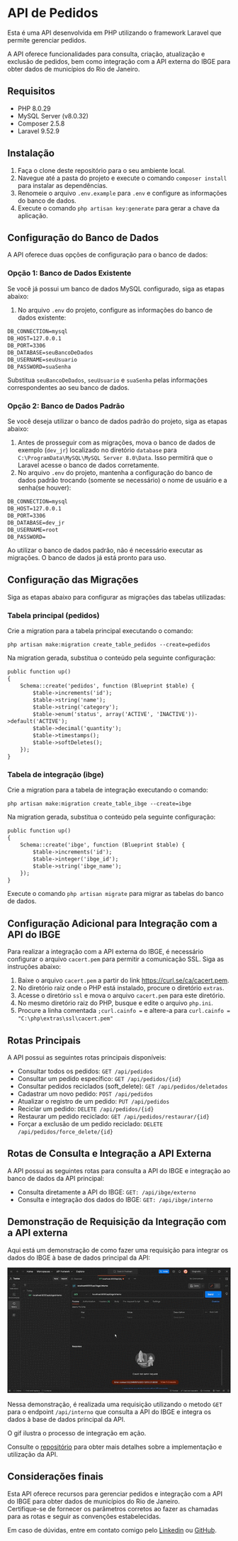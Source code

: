 <h1>API de Pedidos</h1>

<p>Esta é uma API desenvolvida em PHP utilizando o framework Laravel que permite gerenciar pedidos.</p>
<p>A API oferece funcionalidades para consulta, criação, atualização e exclusão de pedidos, bem como integração com a API externa do IBGE para obter dados de municípios do Rio de Janeiro.</p>

<h2>Requisitos</h2>

<ul>
  <li>PHP 8.0.29</li>
  <li>MySQL Server (v8.0.32)</li>
  <li>Composer 2.5.8</li>
  <li>Laravel 9.52.9</li>
</ul>

<h2>Instalação</h2>

<ol>
  <li>Faça o clone deste repositório para o seu ambiente local.</li>
  <li>Navegue até a pasta do projeto e execute o comando <code>composer install</code> para instalar as dependências.</li>
  <li>Renomeie o arquivo <code>.env.example</code> para <code>.env</code> e configure as informações do banco de dados.</li>
  <li>Execute o comando <code>php artisan key:generate</code> para gerar a chave da aplicação.</li>
  
</ol>

<h2>Configuração do Banco de Dados</h2>

<p>A API oferece duas opções de configuração para o banco de dados:</p>

<h3>Opção 1: Banco de Dados Existente</h3>

<p>Se você já possui um banco de dados MySQL configurado, siga as etapas abaixo:</p>

<ol>
  <li>No arquivo <code>.env</code> do projeto, configure as informações do banco de dados existente:</li>
</ol>

<pre><code>DB_CONNECTION=mysql
DB_HOST=127.0.0.1
DB_PORT=3306
DB_DATABASE=seuBancoDeDados
DB_USERNAME=seuUsuario
DB_PASSWORD=suaSenha</code></pre>

<p>Substitua <code>seuBancoDeDados</code>, <code>seuUsuario</code> e <code>suaSenha</code> pelas informações correspondentes ao seu banco de dados.</p>

<h3>Opção 2: Banco de Dados Padrão</h3>

<p>Se você deseja utilizar o banco de dados padrão do projeto, siga as etapas abaixo:</p>

<ol>
  <li>Antes de prosseguir com as migrações, mova o banco de dados de exemplo (<code>dev_jr</code>) localizado no diretório <code>database</code> para <code>C:\ProgramData\MySQL\MySQL Server 8.0\Data</code>. Isso permitirá que o Laravel acesse o banco de dados corretamente.</li>
  <li>No arquivo <code>.env</code> do projeto, mantenha a configuração do banco de dados padrão trocando (somente se necessário) o nome de usuário e a senha(se houver):</li>
</ol>

<pre><code>DB_CONNECTION=mysql
DB_HOST=127.0.0.1
DB_PORT=3306
DB_DATABASE=dev_jr
DB_USERNAME=root
DB_PASSWORD=</code></pre>

<p>Ao utilizar o banco de dados padrão, não é necessário executar as migrações. O banco de dados já está pronto para uso.</p>

<h2>Configuração das Migrações</h2>

<p>Siga as etapas abaixo para configurar as migrações das tabelas utilizadas:</p>

<h3>Tabela principal (pedidos)</h3>

<p>Crie a migration para a tabela principal executando o comando:</p>

<pre><code>php artisan make:migration create_table_pedidos --create=pedidos</code></pre>

<p>Na migration gerada, substitua o conteúdo pela seguinte configuração:</p>

<pre><code>public function up()
{
    Schema::create('pedidos', function (Blueprint $table) {
        $table->increments('id');
        $table->string('name');
        $table->string('category');
        $table->enum('status', array('ACTIVE', 'INACTIVE'))->default('ACTIVE');
        $table->decimal('quantity');
        $table->timestamps();
        $table->softDeletes();
    });
}</code></pre>

<h3>Tabela de integração (ibge)</h3>

<p>Crie a migration para a tabela de integração executando o comando:</p>

<pre><code>php artisan make:migration create_table_ibge --create=ibge</code></pre>

<p>Na migration gerada, substitua o conteúdo pela seguinte configuração:</p>

<pre><code>public function up()
{
    Schema::create('ibge', function (Blueprint $table) {
        $table->increments('id');
        $table->integer('ibge_id');
        $table->string('ibge_name');
    });
}</code></pre>

<p>Execute o comando <code>php artisan migrate</code> para migrar as tabelas do banco de dados.</p>

<h2>Configuração Adicional para Integração com a API do IBGE</h2>

<p>Para realizar a integração com a API externa do IBGE, é necessário configurar o arquivo <code>cacert.pem</code> para permitir a comunicação SSL. Siga as instruções abaixo:</p>

<ol>
  <li>Baixe o arquivo <code>cacert.pem</code> a partir do link <a href="https://curl.se/ca/cacert.pem">https://curl.se/ca/cacert.pem</a>.</li>
  <li>No diretório raiz onde o PHP está instalado, procure o diretório <code>extras</code>.</li>
  <li>Acesse o diretório <code>ssl</code> e mova o arquivo <code>cacert.pem</code> para este diretório.</li>
  <li>No mesmo diretório raiz do PHP, busque e edite o arquivo <code>php.ini</code>.</li>
  <li>Procure a linha comentada <code>;curl.cainfo =</code> e altere-a para <code>curl.cainfo = "C:\php\extras\ssl\cacert.pem"</code></li>
</ol>

<h2>Rotas Principais</h2>

<p>A API possui as seguintes rotas principais disponíveis:</p>

<ul>
  <li>Consultar todos os pedidos: <code>GET /api/pedidos</code></li>
  <li>Consultar um pedido específico: <code>GET /api/pedidos/{id}</code></li>
  <li>Consultar pedidos reciclados (soft_delete): <code>GET /api/pedidos/deletados</code></li>
  <li>Cadastrar um novo pedido: <code>POST /api/pedidos</code></li>
  <li>Atualizar o registro de um pedido: <code>PUT /api/pedidos</code></li>
  <li>Reciclar um pedido: <code>DELETE /api/pedidos/{id}</code></li>
  <li>Restaurar um pedido reciclado: <code>GET /api/pedidos/restaurar/{id}</code></li>
  <li>Forçar a exclusão de um pedido reciclado: <code>DELETE /api/pedidos/force_delete/{id}</code></li>
</ul>

<h2>Rotas de Consulta e Integração a API Externa </h2>

<p>A API possui as seguintes rotas para consulta a API do IBGE e integração ao banco de dados da API principal:</p>

<ul>
  <li>Consulta diretamente a API do IBGE: <code>GET: /api/ibge/externo</code></li>
  <li>Consulta e integração dos dados do IBGE: <code>GET: /api/ibge/interno</code></li>
</ul>

<h2>Demonstração de Requisição da Integração com a API externa</h2>

<p>Aqui está um demonstração de como fazer uma requisição para integrar os dados do IBGE à base de dados principal da API:</p>

<img src="/resources/media/demonstration-request.gif" alt="Exemplo de Requisição do IBGE">

<p>Nessa demonstração, é realizada uma requisição utilizando o metodo <code>GET</code> para o endpoint <code>/api/interno</code> que consulta a API do IBGE e integra os dados à base de dados principal da API.<br></p>
<p>O gif ilustra o processo de integração em ação.</p>


<p>Consulte o <a href="https://github.com/ItaloAzevedo/api-ibge-integration-laravel">repositório</a> para obter mais detalhes sobre a implementação e utilização da API.</p>

<h2>Considerações finais</h2>

<p>Esta API oferece recursos para gerenciar pedidos e integração com a API do IBGE para obter dados de municípios do Rio de Janeiro.<br>
Certifique-se de fornecer os parâmetros corretos ao fazer as chamadas para as rotas e seguir as convenções estabelecidas.</p>
<p>Em caso de dúvidas, entre em contato comigo pelo <a href="https://www.linkedin.com/in/italo-azevedo-7a13971a1/">Linkedin</a> ou <a href="https://github.com/ItaloAzevedo">GitHub</a>.</p>
